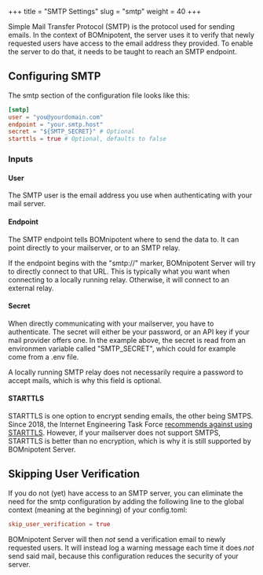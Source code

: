 +++
title = "SMTP Settings"
slug = "smtp"
weight = 40
+++

Simple Mail Transfer Protocol (SMTP) is the protocol used for sending emails. In the context of BOMnipotent, the server uses it to verify that newly requested users have access to the email address they provided. To enable the server to do that, it needs to be taught to reach an SMTP endpoint.

## Configuring SMTP

The smtp section of the configuration file looks like this:
```toml
[smtp]
user = "you@yourdomain.com"
endpoint = "your.smtp.host"
secret = "${SMTP_SECRET}" # Optional
starttls = true # Optional, defaults to false
```

### Inputs

#### User

The SMTP user is the email address you use when authenticating with your mail server.

#### Endpoint

The SMTP endpoint tells BOMnipotent where to send the data to. It can point directly to your mailserver, or to an SMTP relay.

If the endpoint begins with the "smtp://" marker, BOMnipotent Server will try to directly connect to that URL. This is typically what you want when connecting to a locally running relay. Otherwise, it will connect to an external relay.

#### Secret

When directly communicating with your mailserver, you have to authenticate. The secret will either be your password, or an API key if your mail provider offers one. In the example above, the secret is read from an environmen variable called "SMTP_SECRET", which could for example come from a .env file.

A locally running SMTP relay does not necessarily require a password to accept mails, which is why this field is optional.

#### STARTTLS

STARTTLS is one option to encrypt sending emails, the other being SMTPS. Since 2018, the Internet Engineering Task Force [recommends against using STARTTLS](https://datatracker.ietf.org/doc/html/rfc8314). However, if your mailserver does not support SMTPS, STARTTLS is better than no encryption, which is why it is still supported by BOMnipotent Server.

## Skipping User Verification

If you do not (yet) have access to an SMTP server, you can eliminate the need for the smtp configuration by adding the following line to the global context (meaning at the beginning) of your config.toml:

```toml
skip_user_verification = true
```

BOMnipotent Server will then *not* send a verification email to newly requested users. It will instead log a warning message each time it does *not* send said mail, because this configuration reduces the security of your server.
